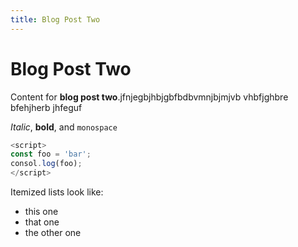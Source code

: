 ```yaml
---
title: Blog Post Two
---
```

# Blog Post Two
Content for **blog post two**.jfnjegbjhbjgbfbdbvmnjbjmjvb   vhbfjghbre bfehjherb jhfeguf


*Italic*, **bold**, and `monospace`


```js
<script>
const foo = 'bar';
consol.log(foo);
</script>

```

Itemized lists look like:

* this one
* that one
* the other one